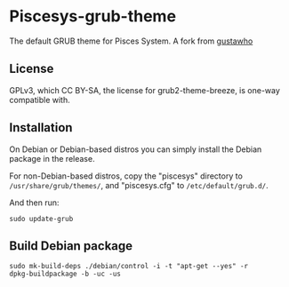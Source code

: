 # Piscesys-grub-theme
The default GRUB theme for Pisces System. A fork from [gustawho](https://github.com/gustawho/grub2-theme-breeze)

## License
GPLv3, which CC BY-SA, the license for grub2-theme-breeze, is one-way compatible with.

## Installation
On Debian or Debian-based distros you can simply install the Debian package in the release.

For non-Debian-based distros, copy the "piscesys" directory to `/usr/share/grub/themes/`, and "piscesys.cfg" to `/etc/default/grub.d/`.

And then run:

`sudo update-grub`

## Build Debian package

```shell
sudo mk-build-deps ./debian/control -i -t "apt-get --yes" -r
dpkg-buildpackage -b -uc -us
```